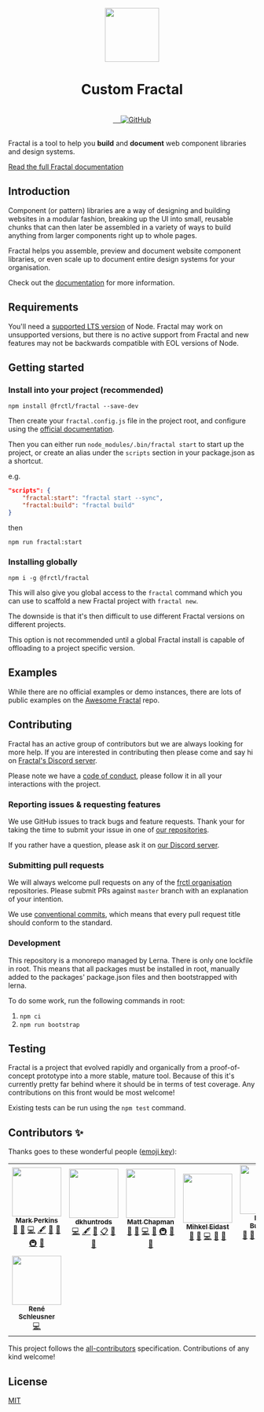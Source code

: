 <!-- markdownlint-disable MD033 MD041 -->
<p align=center>
  <a href="https://fractal.build/" align=center>
    <img
        src="https://d33wubrfki0l68.cloudfront.net/5d2e88eb1e2b69f3f8b3a3372b6e4b3b4f095130/2159b/hero.png"
        alt=""
        width="110px">
  </a>
  <h1 align="center">Custom Fractal</h1>
</p>

<br />
<div align="center">
  <!-- Travis -->
  <a href="https://travis-ci.org/frctl/fractal">
    <img src="https://img.shields.io/travis/frctl/fractal?label=travis%20ci" alt="">
  </a>
  <!-- NPM Version -->
  <a href="https://www.npmjs.com/package/@frctl/fractal" title="Current version">
    <img src="https://img.shields.io/npm/v/@frctl/fractal.svg" alt="">
  </a>
  <!-- Discord -->
  <a href="https://www.npmjs.com/package/@frctl/fractal" title="Chat with us on Discord">
    <img src="https://img.shields.io/badge/discord-join-7289DA" alt="">
  </a>
  <!-- NPM Downloads -->
  <a href="https://www.npmjs.com/package/@frctl/fractal" title="NPM monthly downloads">
    <img src="https://img.shields.io/npm/dm/@frctl/fractal" alt="">
  </a>
  <!-- License -->
  <a href="https://github.com/frctl/fractal/blob/master/LICENSE" title="MIT license">
    <img alt="GitHub" src="https://img.shields.io/github/license/frctl/fractal">
  </a>
</div>

<br />

Fractal is a tool to help you **build** and **document** web component libraries and design systems.

[Read the full Fractal documentation][docs]

## Introduction

Component (or pattern) libraries are a way of designing and building websites in a modular fashion, breaking up the UI into small, reusable chunks that can then later be assembled in a variety of ways to build anything from larger components right up to whole pages.

Fractal helps you assemble, preview and document website component libraries, or even scale up to document entire design systems for your organisation.

Check out the [documentation][docs] for more information.

## Requirements

You'll need a [supported LTS version](https://github.com/nodejs/Release) of Node. Fractal may work on unsupported versions, but there is no active support from Fractal and new features may not be backwards compatible with EOL versions of Node.

## Getting started

### Install into your project (recommended)

```shell
npm install @frctl/fractal --save-dev
```

Then create your `fractal.config.js` file in the project root, and configure using the [official documentation][docs].

Then you can either run `node_modules/.bin/fractal start` to start up the project, or create an alias under the `scripts` section in your package.json as a shortcut.

e.g.

```json
"scripts": {
    "fractal:start": "fractal start --sync",
    "fractal:build": "fractal build"
}
```

then

```shell
npm run fractal:start
```

### Installing globally

```shell
npm i -g @frctl/fractal
```

This will also give you global access to the `fractal` command which you can use to scaffold a new Fractal project with `fractal new`.

The downside is that it's then difficult to use different Fractal versions on different projects.

This option is not recommended until a global Fractal install is capable of offloading to a project specific version.

## Examples

While there are no official examples or demo instances, there are lots of public examples on the [Awesome Fractal](https://github.com/frctl/awesome-fractal) repo.

## Contributing

Fractal has an active group of contributors but we are always looking for more help. If you are interested in contributing then please come and say hi on [Fractal's Discord server](https://discord.gg/vuRz4Yx).

Please note we have a [code of conduct](.github/CODE_OF_CONDUCT.md), please follow it in all your interactions with the project.

### Reporting issues & requesting features

We use GitHub issues to track bugs and feature requests. Thank your for taking the time to submit your issue in one of [our repositories](https://github.com/frctl).

If you rather have a question, please ask it on [our Discord server](https://discord.gg/vuRz4Yx).

### Submitting pull requests

We will always welcome pull requests on any of the [frctl organisation](https://github.com/frctl) repositories. Please submit PRs against `master` branch with an explanation of your intention.

We use [conventional commits](https://www.conventionalcommits.org/), which means that every pull request title should conform to the standard.

### Development

This repository is a monorepo managed by Lerna. There is only one lockfile in root. This means that all packages must be installed in root, manually added to the packages' package.json files and then bootstrapped with lerna.

To do some work, run the following commands in root:
1. `npm ci`
2. `npm run bootstrap`

## Testing

Fractal is a project that evolved rapidly and organically from a proof-of-concept prototype into a more stable, mature tool. Because of this it's currently pretty far behind where it should be in terms of test coverage. Any contributions on this front would be most welcome!

Existing tests can be run using the `npm test` command.

## Contributors ✨

Thanks goes to these wonderful people ([emoji key](https://allcontributors.org/docs/en/emoji-key)):

<!-- ALL-CONTRIBUTORS-LIST:START - Do not remove or modify this section -->
<!-- prettier-ignore-start -->
<!-- markdownlint-disable -->
<table>
  <tr>
    <td align="center"><a href="http://allmarkedup.com"><img src="https://avatars1.githubusercontent.com/u/126726?v=4" width="100px;" alt=""/><br /><sub><b>Mark Perkins</b></sub></a><br /><a href="#question-allmarkedup" title="Answering Questions">💬</a> <a href="https://github.com/frctl/fractal/issues?q=author%3Aallmarkedup" title="Bug reports">🐛</a> <a href="https://github.com/frctl/fractal/commits?author=allmarkedup" title="Code">💻</a> <a href="#content-allmarkedup" title="Content">🖋</a> <a href="#design-allmarkedup" title="Design">🎨</a> <a href="https://github.com/frctl/fractal/commits?author=allmarkedup" title="Documentation">📖</a> <a href="#infra-allmarkedup" title="Infrastructure (Hosting, Build-Tools, etc)">🚇</a> <a href="https://github.com/frctl/fractal/pulls?q=is%3Apr+reviewed-by%3Aallmarkedup" title="Reviewed Pull Requests">👀</a></td>
    <td align="center"><a href="https://github.com/dkhuntrods"><img src="https://avatars0.githubusercontent.com/u/852397?v=4" width="100px;" alt=""/><br /><sub><b>dkhuntrods</b></sub></a><br /><a href="https://github.com/frctl/fractal/commits?author=dkhuntrods" title="Code">💻</a> <a href="#content-dkhuntrods" title="Content">🖋</a> <a href="https://github.com/frctl/fractal/commits?author=dkhuntrods" title="Documentation">📖</a> <a href="#eventOrganizing-dkhuntrods" title="Event Organizing">📋</a> <a href="#ideas-dkhuntrods" title="Ideas, Planning, & Feedback">🤔</a> <a href="#projectManagement-dkhuntrods" title="Project Management">📆</a></td>
    <td align="center"><a href="https://github.com/Chapabu"><img src="https://avatars0.githubusercontent.com/u/1395471?v=4" width="100px;" alt=""/><br /><sub><b>Matt Chapman</b></sub></a><br /><a href="#question-Chapabu" title="Answering Questions">💬</a> <a href="https://github.com/frctl/fractal/issues?q=author%3AChapabu" title="Bug reports">🐛</a> <a href="https://github.com/frctl/fractal/commits?author=Chapabu" title="Code">💻</a> <a href="#ideas-Chapabu" title="Ideas, Planning, & Feedback">🤔</a> <a href="#infra-Chapabu" title="Infrastructure (Hosting, Build-Tools, etc)">🚇</a> <a href="#maintenance-Chapabu" title="Maintenance">🚧</a> <a href="https://github.com/frctl/fractal/pulls?q=is%3Apr+reviewed-by%3AChapabu" title="Reviewed Pull Requests">👀</a></td>
    <td align="center"><a href="http://eida.st"><img src="https://avatars1.githubusercontent.com/u/1892091?v=4" width="100px;" alt=""/><br /><sub><b>Mihkel Eidast</b></sub></a><br /><a href="#question-risker" title="Answering Questions">💬</a> <a href="https://github.com/frctl/fractal/issues?q=author%3Arisker" title="Bug reports">🐛</a> <a href="https://github.com/frctl/fractal/commits?author=risker" title="Code">💻</a> <a href="#maintenance-risker" title="Maintenance">🚧</a> <a href="https://github.com/frctl/fractal/pulls?q=is%3Apr+reviewed-by%3Arisker" title="Reviewed Pull Requests">👀</a></td>
    <td align="center"><a href="http://www.benoitburgener.ch"><img src="https://avatars1.githubusercontent.com/u/793344?v=4" width="100px;" alt=""/><br /><sub><b>Benoît Burgener</b></sub></a><br /><a href="#question-LeBenLeBen" title="Answering Questions">💬</a> <a href="https://github.com/frctl/fractal/issues?q=author%3ALeBenLeBen" title="Bug reports">🐛</a> <a href="https://github.com/frctl/fractal/commits?author=LeBenLeBen" title="Code">💻</a> <a href="https://github.com/frctl/fractal/commits?author=LeBenLeBen" title="Documentation">📖</a> <a href="#ideas-LeBenLeBen" title="Ideas, Planning, & Feedback">🤔</a> <a href="#maintenance-LeBenLeBen" title="Maintenance">🚧</a> <a href="https://github.com/frctl/fractal/pulls?q=is%3Apr+reviewed-by%3ALeBenLeBen" title="Reviewed Pull Requests">👀</a></td>
    <td align="center"><a href="https://github.com/levito"><img src="https://avatars0.githubusercontent.com/u/70500?v=4" width="100px;" alt=""/><br /><sub><b>Veit Lehmann</b></sub></a><br /><a href="https://github.com/frctl/fractal/commits?author=levito" title="Code">💻</a></td>
  </tr>
  <tr>
    <td align="center"><a href="https://github.com/Schleuse"><img src="https://avatars1.githubusercontent.com/u/2717384?v=4" width="100px;" alt=""/><br /><sub><b>René Schleusner</b></sub></a><br /><a href="https://github.com/frctl/fractal/commits?author=Schleuse" title="Code">💻</a></td>
  </tr>
</table>

<!-- markdownlint-enable -->
<!-- prettier-ignore-end -->

<!-- ALL-CONTRIBUTORS-LIST:END -->

This project follows the [all-contributors](https://github.com/all-contributors/all-contributors) specification. Contributions of any kind welcome!

## License

[MIT](https://github.com/frctl/fractal/blob/master/LICENSE)

[docs]: https://fractal.build
